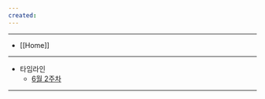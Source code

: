 ```yaml
---
created:
---
```


---
- [[Home]]
---

- 타임라인
    - [6월 2주차](https://www.notion.so/gaan/6-2-20bfbb391d798026b8a7eff98be40e51)


---
